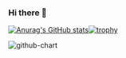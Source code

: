### Hi there 👋

[![Anurag's GitHub stats](https://github-readme-stats.vercel.app/api?username=anuraghazra)](https://github.com/anuraghazra/github-readme-stats)[![trophy](https://github-profile-trophy.vercel.app/?username=ryo-ma&theme=onedark)](https://github.com/ryo-ma/github-profile-trophy)

![github-chart](https://github-chart.vercel.app/api?user=saba383810)
